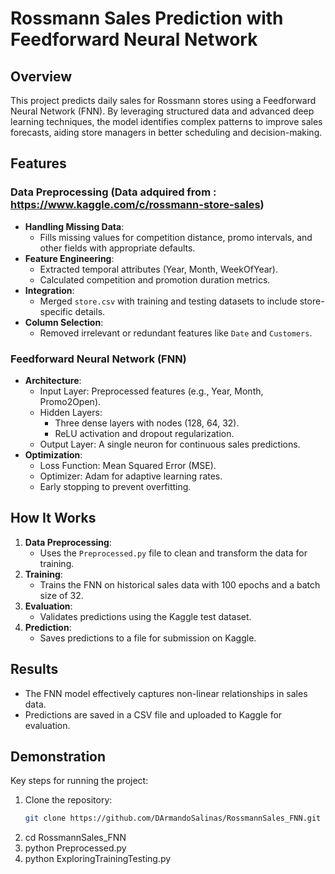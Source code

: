# Rossmann Sales Prediction with Feedforward Neural Network

## Overview
This project predicts daily sales for Rossmann stores using a Feedforward Neural Network (FNN). By leveraging structured data and advanced deep learning techniques, the model identifies complex patterns to improve sales forecasts, aiding store managers in better scheduling and decision-making.

## Features
### Data Preprocessing (Data adquired from : https://www.kaggle.com/c/rossmann-store-sales)
- **Handling Missing Data**:
  - Fills missing values for competition distance, promo intervals, and other fields with appropriate defaults.
- **Feature Engineering**:
  - Extracted temporal attributes (Year, Month, WeekOfYear).
  - Calculated competition and promotion duration metrics.
- **Integration**:
  - Merged `store.csv` with training and testing datasets to include store-specific details.
- **Column Selection**:
  - Removed irrelevant or redundant features like `Date` and `Customers`.

### Feedforward Neural Network (FNN)
- **Architecture**:
  - Input Layer: Preprocessed features (e.g., Year, Month, Promo2Open).
  - Hidden Layers:
    - Three dense layers with nodes (128, 64, 32).
    - ReLU activation and dropout regularization.
  - Output Layer: A single neuron for continuous sales predictions.
- **Optimization**:
  - Loss Function: Mean Squared Error (MSE).
  - Optimizer: Adam for adaptive learning rates.
  - Early stopping to prevent overfitting.

## How It Works
1. **Data Preprocessing**:
   - Uses the `Preprocessed.py` file to clean and transform the data for training.
2. **Training**:
   - Trains the FNN on historical sales data with 100 epochs and a batch size of 32.
3. **Evaluation**:
   - Validates predictions using the Kaggle test dataset.
4. **Prediction**:
   - Saves predictions to a file for submission on Kaggle.

## Results
- The FNN model effectively captures non-linear relationships in sales data.
- Predictions are saved in a CSV file and uploaded to Kaggle for evaluation.

## Demonstration
Key steps for running the project:
1. Clone the repository:
   ```bash
   git clone https://github.com/DArmandoSalinas/RossmannSales_FNN.git
2. cd RossmannSales_FNN
3. python Preprocessed.py
4. python ExploringTrainingTesting.py
